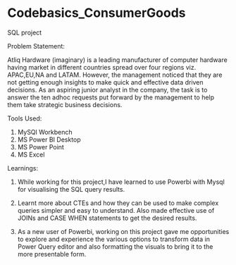 # Codebasics_ConsumerGoods
SQL project

Problem Statement:

Atliq Hardware (imaginary) is a leading manufacturer of computer hardware having market in different countries
spread over four regions viz. APAC,EU,NA and LATAM. However, the management noticed that they are not getting 
enough insights to make quick and effective data driven decisions. As an aspiring junior analyst in the company,
the task is to answer the ten adhoc requests put forward by the management to help them take strategic business
decisions.

Tools Used:

1. MySQl Workbench
2. MS Power BI Desktop
3. MS Power Point
4. MS Excel

Learnings:

1. While working for this project,I have learned to use Powerbi with Mysql for visualising the SQL query results.

2. Learnt more about CTEs and how they can be used to make complex queries simpler and easy to understand. Also
made effective use of JOINs and CASE WHEN statements to get the desired results.

3. As a new user of Powerbi, working on this project gave me opportunities to explore and experience the 
various options to transform data in Power Query editor and also formatting the visuals to bring it to the more 
presentable form.
